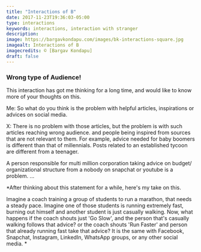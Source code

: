 ```yaml
---
title: "Interactions of B"
date: 2017-11-23T19:36:03-05:00
type: interactions
keywords: interactions, interaction with stranger
description:
image: https://bargavkondapu.com/images/bk-interactions-square.jpg
imagealt: Interactions of B
imagecredits: © [Bargav Kondapu]
draft: false
---
```

[comment]: # (Interactions with strangers )

### Wrong type of Audience!

This interaction has got me thinking for a long time, and would like to know more of your thoughts on this.


Me: So what do you think is the problem with helpful articles, inspirations or advices on social media.

X: There is no problem with those articles, but the problem is with such articles reaching wrong audience. and people being inspired from sources that are not relevant to them.
For example, advice needed for baby boomers is different than that of millennials. Posts related to an established tycoon are different from a teenager.

A person responsible for multi million corporation taking advice on budget/ organizational structure from a nobody on snapchat or youtube is a problem.
...

*After thinking about this statement for a while, here's my take on this.

Imagine a coach training a group of students to run a marathon, that needs a steady pace.
Imagine one of those students is running extremely fast, burning out himself and another student is just casually walking.
Now, what happens if the coach shouts just 'Go Slow', and the person that's casually walking follows that advice? or the coach shouts 'Run Faster' and person that already running fast take that advice?
It is the same with Facebook, Snapchat, Instagram, LinkedIn, WhatsApp groups, or any other social media. *
